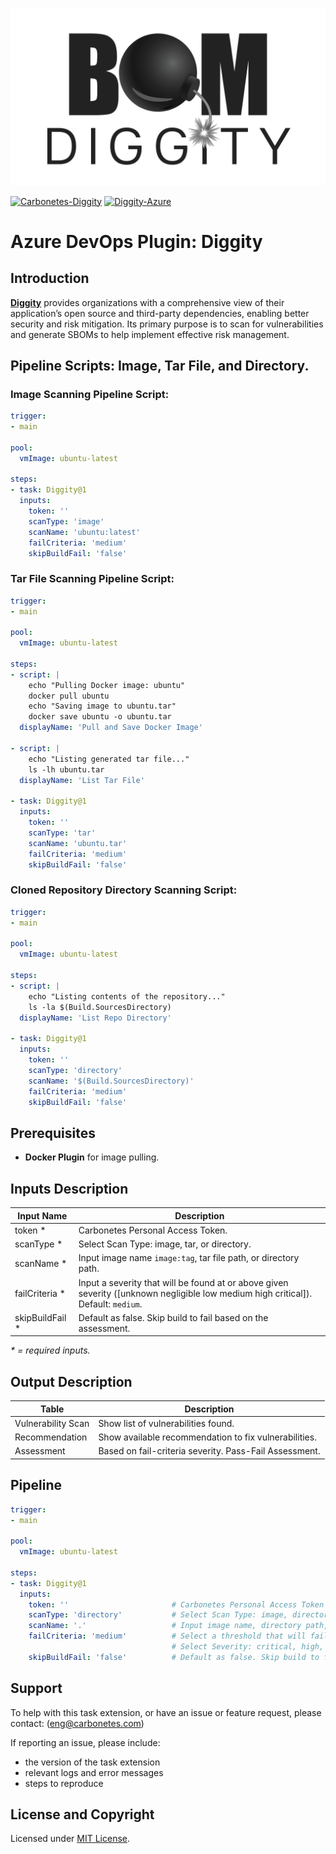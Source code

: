 <p align="center">
<img src="assets/diggity-black.png">
</p>

[![Carbonetes-Diggity](https://img.shields.io/badge/carbonetes-diggity-%232f7ea3)](https://github.com/carbonetes/diggity)
[![Diggity-Azure](https://img.shields.io/badge/diggity-azure--devops--plugin-%232f7ea3)](https://marketplace.visualstudio.com/items?itemName=Carbonetes.diggity)

# Azure DevOps Plugin: Diggity

## Introduction

**[Diggity](https://github.com/carbonetes/diggity)** provides organizations with a comprehensive view of their application’s open source and third-party dependencies, enabling better security and risk mitigation. Its primary purpose is to scan for vulnerabilities and generate SBOMs to help implement effective risk management.

## Pipeline Scripts: Image, Tar File, and Directory.

### Image Scanning Pipeline Script:

```yaml
trigger:
- main

pool:
  vmImage: ubuntu-latest

steps:
- task: Diggity@1
  inputs:
    token: ''
    scanType: 'image'
    scanName: 'ubuntu:latest'
    failCriteria: 'medium'
    skipBuildFail: 'false'
```

### Tar File Scanning Pipeline Script:

```yaml
trigger:
- main

pool:
  vmImage: ubuntu-latest

steps:
- script: |
    echo "Pulling Docker image: ubuntu"
    docker pull ubuntu
    echo "Saving image to ubuntu.tar"
    docker save ubuntu -o ubuntu.tar
  displayName: 'Pull and Save Docker Image'

- script: |
    echo "Listing generated tar file..."
    ls -lh ubuntu.tar
  displayName: 'List Tar File'

- task: Diggity@1
  inputs:
    token: ''
    scanType: 'tar'
    scanName: 'ubuntu.tar'
    failCriteria: 'medium'
    skipBuildFail: 'false'
```

### Cloned Repository Directory Scanning Script:

```yaml
trigger:
- main

pool:
  vmImage: ubuntu-latest

steps:
- script: |
    echo "Listing contents of the repository..."
    ls -la $(Build.SourcesDirectory)
  displayName: 'List Repo Directory'

- task: Diggity@1
  inputs:
    token: ''
    scanType: 'directory'
    scanName: '$(Build.SourcesDirectory)'
    failCriteria: 'medium'
    skipBuildFail: 'false'
```

## Prerequisites

- **Docker Plugin** for image pulling.

## Inputs Description

| Input Name                  | Description                                                  |
| --------------------------- | ------------------------------------------------------------ |
| token \*                    | Carbonetes Personal Access Token. | 
| scanType \*                 | Select Scan Type: image, tar, or directory. | 
| scanName \*                 | Input image name `image:tag`, tar file path, or directory path. |
| failCriteria \*             | Input a severity that will be found at or above given severity ([unknown negligible low medium high critical]). Default: `medium`. |
| skipBuildFail \*            | Default as false. Skip build to fail based on the assessment. |

_\* = required inputs._

## Output Description

| Table                        | Description                                                                                   |
| ---------------------------- | -------------------------------------------------------------------------------------------- |
| Vulnerability Scan           | Show list of vulnerabilities found. |
| Recommendation               | Show available recommendation to fix vulnerabilities. |
| Assessment                   | Based on fail-criteria severity. Pass-Fail Assessment. |

## Pipeline

```yaml
trigger:
- main

pool:
  vmImage: ubuntu-latest

steps:
- task: Diggity@1
  inputs:
    token: ''                       # Carbonetes Personal Access Token
    scanType: 'directory'           # Select Scan Type: image, directory, tar.
    scanName: '.'                   # Input image name, directory path, tar file path.
    failCriteria: 'medium'          # Select a threshold that will fail the build when equal to or above the severity found in the results. 
                                    # Select Severity: critical, high, medium, low, negligible, unknown.
    skipBuildFail: 'false'          # Default as false. Skip build to fail based on the assessment.
```

## Support
To help with this task extension, or have an issue or feature request, please contact: (eng@carbonetes.com)

If reporting an issue, please include:

* the version of the task extension
* relevant logs and error messages
* steps to reproduce

## License and Copyright

Licensed under [MIT License](LICENSE).